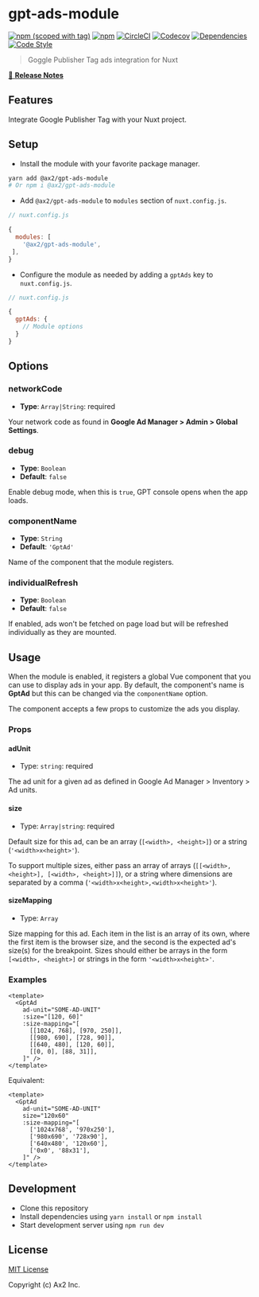 # gpt-ads-module
[![npm (scoped with tag)](https://img.shields.io/npm/v/@ax2/gpt-ads-module/latest.svg?style=flat-square)](https://npmjs.com/package/@ax2/gpt-ads-module)
[![npm](https://img.shields.io/npm/dt/@ax2/gpt-ads-module.svg?style=flat-square)](https://npmjs.com/package/@ax2/gpt-ads-module)
[![CircleCI](https://img.shields.io/circleci/project/github/ax2inc/gpt-ads-module.svg?style=flat-square)](https://circleci.com/gh/ax2inc/gpt-ads-module)
[![Codecov](https://img.shields.io/codecov/c/github/ax2inc/gpt-ads-module.svg?style=flat-square)](https://codecov.io/gh/ax2inc/gpt-ads-module)
[![Dependencies](https://david-dm.org/ax2inc/gpt-ads-module/status.svg?style=flat-square)](https://david-dm.org/ax2inc/gpt-ads-module)
[![Code Style](https://badgen.net/badge/code%20style/airbnb/ff5a5f?icon=airbnb)](https://github.com/airbnb/javascript)

> Goggle Publisher Tag ads integration for Nuxt

[📖 **Release Notes**](./CHANGELOG.md)

## Features

Integrate Google Publisher Tag with your Nuxt project.

## Setup

- Install the module with your favorite package manager.

```sh
yarn add @ax2/gpt-ads-module
# Or npm i @ax2/gpt-ads-module
```

- Add `@ax2/gpt-ads-module` to `modules` section of `nuxt.config.js`.

```js
// nuxt.config.js

{
  modules: [
    '@ax2/gpt-ads-module',
 ],
}
```

- Configure the module as needed by adding a `gptAds` key to `nuxt.config.js`.

```js
// nuxt.config.js

{
  gptAds: {
    // Module options
  }
}
```

## Options

### networkCode

- **Type**: `Array|String`: required

Your network code as found in **Google Ad Manager > Admin > Global Settings**.

### debug

- **Type**: `Boolean`
- **Default**: `false`

Enable debug mode, when this is `true`, GPT console opens when the app loads.

### componentName

- **Type**: `String`
- **Default**: `'GptAd'`

Name of the component that the module registers.

### individualRefresh

- **Type**: `Boolean`
- **Default**: `false`

If enabled, ads won't be fetched on page load but will be refreshed individually as they are mounted.

## Usage

When the module is enabled, it registers a global Vue component that you can use to display ads in your app. By default, the component's name is **GptAd** but this can be changed via the `componentName` option.

The component accepts a few props to customize the ads you display.

### Props

#### adUnit

- Type: `string`: required

The ad unit for a given ad as defined in Google Ad Manager > Inventory > Ad units.

#### size

- Type: `Array|string`: required

Default size for this ad, can be an array (`[<width>, <height>]`) or a string (`'<width>x<height>'`).

To support multiple sizes, either pass an array of arrays (`[[<width>, <height>], [<width>, <height>]]`), or a string where dimensions are separated by a comma (`'<width>x<height>,<width>x<height>'`).

#### sizeMapping

- Type: `Array`

Size mapping for this ad. Each item in the list is an array of its own, where the first item is the browser size, and the second is the expected ad's size(s) for the breakpoint.
Sizes should either be arrays in the form `[<width>, <height>]` or strings in the form `'<width>x<height>'`.

### Examples


```vue
<template>
  <GptAd
    ad-unit="SOME-AD-UNIT"
    :size="[120, 60]"
    :size-mapping="[
      [[1024, 768], [970, 250]],
      [[980, 690], [728, 90]],
      [[640, 480], [120, 60]],
      [[0, 0], [88, 31]],
    ]" />
</template>
```

Equivalent:


```vue
<template>
  <GptAd
    ad-unit="SOME-AD-UNIT"
    size="120x60"
    :size-mapping="[
      ['1024x768', '970x250'],
      ['980x690', '728x90'],
      ['640x480', '120x60'],
      ['0x0', '88x31'],
    ]" />
</template>
```


## Development

- Clone this repository
- Install dependencies using `yarn install` or `npm install`
- Start development server using `npm run dev`

## License

[MIT License](./LICENSE)

Copyright (c) Ax2 Inc.
